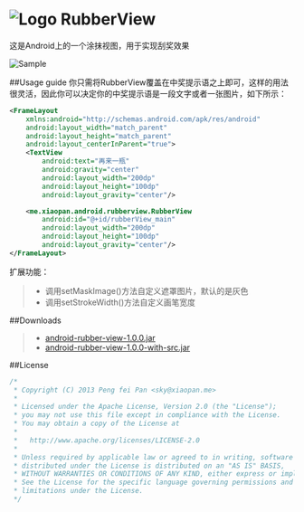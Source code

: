 # ![Logo](https://github.com/xiaopansky/RubberView/raw/master/app/src/main/res/drawable-mdpi/ic_launcher.png) RubberView

这是Android上的一个涂抹视图，用于实现刮奖效果

![Sample](https://github.com/xiaopansky/RubberView/raw/master/docs/sample.png)

##Usage guide
你只需将RubberView覆盖在中奖提示语之上即可，这样的用法很灵活，因此你可以决定你的中奖提示语是一段文字或者一张图片，如下所示：
```xml
<FrameLayout
    xmlns:android="http://schemas.android.com/apk/res/android"
    android:layout_width="match_parent"
    android:layout_height="match_parent"
    android:layout_centerInParent="true">
    <TextView
        android:text="再来一瓶"
        android:gravity="center"
        android:layout_width="200dp"
        android:layout_height="100dp"
        android:layout_gravity="center"/>

    <me.xiaopan.android.rubberview.RubberView
        android:id="@+id/rubberView_main"
        android:layout_width="200dp"
        android:layout_height="100dp"
        android:layout_gravity="center"/>
</FrameLayout>
```
扩展功能：
>* 调用setMaskImage()方法自定义遮罩图片，默认的是灰色
>* 调用setStrokeWidth()方法自定义画笔宽度

##Downloads
>* [android-rubber-view-1.0.0.jar](https://github.com/xiaopansky/RubberView/raw/master/releases/android-rubber-view-1.0.0.jar)
>* [android-rubber-view-1.0.0-with-src.jar](https://github.com/xiaopansky/RubberView/raw/master/releases/android-rubber-view-1.0.0-with-src.jar)

##License
```java
/*
 * Copyright (C) 2013 Peng fei Pan <sky@xiaopan.me>
 * 
 * Licensed under the Apache License, Version 2.0 (the "License");
 * you may not use this file except in compliance with the License.
 * You may obtain a copy of the License at
 * 
 *   http://www.apache.org/licenses/LICENSE-2.0
 * 
 * Unless required by applicable law or agreed to in writing, software
 * distributed under the License is distributed on an "AS IS" BASIS,
 * WITHOUT WARRANTIES OR CONDITIONS OF ANY KIND, either express or implied.
 * See the License for the specific language governing permissions and
 * limitations under the License.
 */
```
